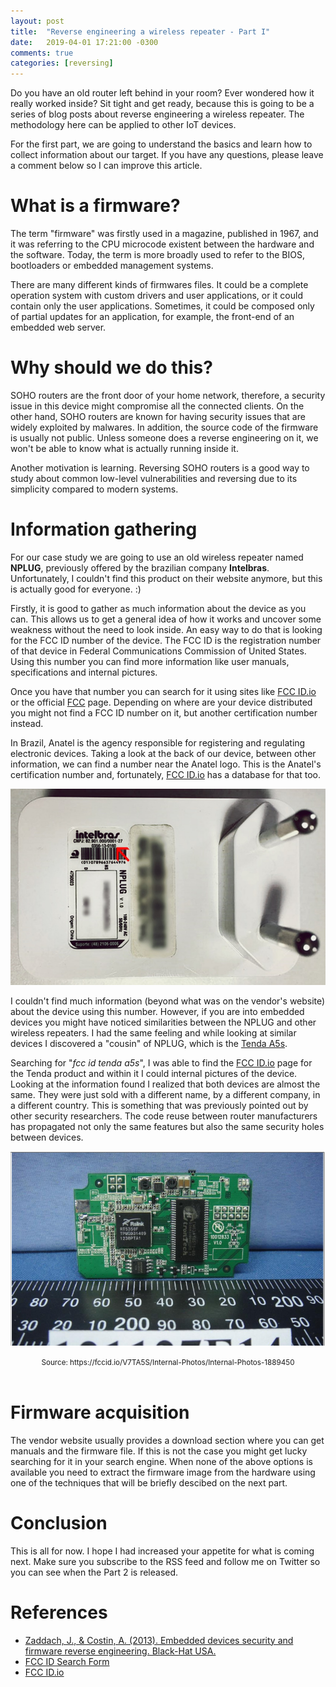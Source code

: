 ```yaml
---
layout: post
title:  "Reverse engineering a wireless repeater - Part I"
date:   2019-04-01 17:21:00 -0300
comments: true
categories: [reversing]
---
```


Do you have an old router left behind in your room? Ever wondered how it really
worked inside? Sit tight and get ready, because this is going to be a series of
blog posts about reverse engineering a wireless repeater. The methodology here
can be applied to other IoT devices.

For the first part, we are going to understand the basics and learn how to
collect information about our target. If you have any questions, please leave
a comment below so I can improve this article.

# What is a firmware?

The term "firmware" was firstly used in a magazine, published in 1967, and it
was referring to the CPU microcode existent between the hardware and the
software. Today, the term is more broadly used to refer to the BIOS,
bootloaders or embedded management systems.

There are many different kinds of firmwares files. It could be a complete
operation system with custom drivers and user applications, or it could contain
only the user applications. Sometimes, it could be composed only of partial
updates for an application, for example, the front-end of an embedded web
server.

# Why should we do this?

SOHO routers are the front door of your home network, therefore, a security
issue in this device might compromise all the connected clients. On the other
hand, SOHO routers are known for having security issues that are widely
exploited by malwares. In addition, the source code of the firmware is usually
not public. Unless someone does a reverse engineering on it, we won't be able
to know what is actually running inside it.

Another motivation is learning. Reversing SOHO routers is a good way to study
about common low-level vulnerabilities and reversing due to its simplicity
compared to modern systems.

# Information gathering

For our case study we are going to use an old wireless repeater named
**NPLUG**, previously offered by the brazilian company **Intelbras**.
Unfortunately, I couldn't find this product on their website anymore, but this
is actually good for everyone. :)

Firstly, it is good to gather as much information about the device as you can.
This allows us to get a general idea of how it works and uncover some weakness
without the need to look inside. An easy way to do that is looking for the FCC
ID number of the device. The FCC ID is the registration number of that device in
Federal Communications Commission of United States. Using this number you can
find more information like user manuals, specifications and internal pictures.

Once you have that number you can search for it using sites like [FCC
ID.io][fccid-io] or the official [FCC][fccid-search] page. Depending on where are
your device distributed you might not find a FCC ID number on it, but another
certification number instead.

In Brazil, Anatel is the agency responsible for registering and regulating electronic devices.
Taking a look at the back of our device, between other information, we can find
a number near the Anatel logo. This is the Anatel's certification number and,
fortunately, [FCC ID.io][fccid-io] has a database for that too. 

![NPLUG wireless repeater](/assets/nplug/nplug.png)

I couldn't find much information (beyond what was on the vendor's website)
about the device using this number. However, if you are into embedded devices
you might have noticed similarities between the NPLUG and other wireless
repeaters. I had the same feeling and while looking at similar devices I
discovered a "cousin" of NPLUG, which is the [Tenda A5s][tenda-a5s].

Searching for "*fcc id tenda a5s*", I was able to find the [FCC
ID.io][fccid-a5s] page for the Tenda product and within it I could internal
pictures of the device. Looking at the information found I realized that both
devices are almost the same. They were just sold with a different name, by a
different company, in a different country. This is something that was
previously pointed out by other security researchers. The code reuse between
router manufacturers has propagated not only the same features but also the
same security holes between devices.

![Internal photos Tenda A5S](/assets/nplug/internal.png)
<center>
  <small>
    Source: https://fccid.io/V7TA5S/Internal-Photos/Internal-Photos-1889450
  </small>
</center>
<br>

# Firmware acquisition

The vendor website usually provides a download section where you can get
manuals and the firmware file. If this is not the case you might get lucky
searching for it in your search engine. When none of the above options is
available you need to extract the firmware image from the hardware using one of
the techniques that will be briefly descibed on the next part.

# Conclusion

This is all for now. I hope I had increased your appetite for what is coming
next.  Make sure you subscribe to the RSS feed and follow me on Twitter so you
can see when the Part 2 is released.

# References

 - [Zaddach, J., & Costin, A. (2013). Embedded devices security and firmware
   reverse engineering. Black-Hat USA.][zaddach-2013]
 - [FCC ID Search Form][fccid-search]
 - [FCC ID.io][fccid-io]

[tenda-a5s]: https://www.aliexpress.com/item/English-Firmware-Tenda-A5S-Mini-Router-Pocket-WiFi-Wireless-Router-Client-Universal-Repeater-WISP-150Mbps-Ethernet/32751330210.html
[fccid-io]: https://fccid.io/
[fccid-a5s]: https://fccid.io/V7TA5S
[fccid-search]: https://www.fcc.gov/oet/ea/fccid
[zaddach-2013]: http://s3.eurecom.fr/docs/bh13us_zaddach.pdfk
